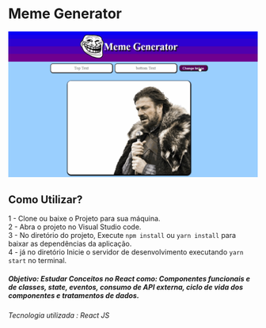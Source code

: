# Meme Generator

![meme](https://github.com/ProgramadorLeandroSantos/MemeGenerator/blob/master/memeexemplo.gif)

## Como Utilizar?
1 - Clone ou baixe o Projeto para sua máquina.<br/>
2 - Abra o projeto no Visual Studio code.<br/>
3 - No diretório do projeto, Execute `npm install` ou `yarn install` para baixar as dependências da aplicação.<br/>
4 - já no diretório Inicie o servidor de desenvolvimento executando `yarn start` no terminal.

##### Objetivo: Estudar  Conceitos no React como: Componentes funcionais e de classes, state, eventos, consumo de API externa, ciclo de vida dos componentes e tratamentos de dados.

###### Tecnologia utilizada : React JS

